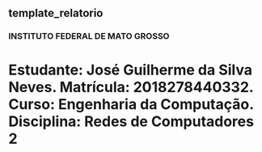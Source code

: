## template_relatorio
### INSTITUTO FEDERAL DE MATO GROSSO
# Estudante: José Guilherme da Silva Neves. Matrícula: 2018278440332. Curso: Engenharia da Computação. Disciplina: Redes de Computadores 2
